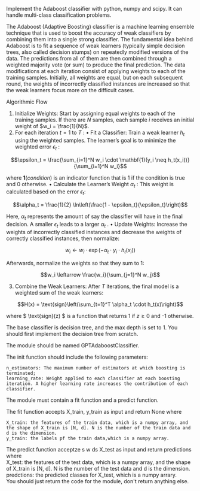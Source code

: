 Implement the Adaboost classifier with python, numpy and scipy. It can handle multi-class classification problems. 

The Adaboost (Adaptive Boosting) classifier is a machine learning ensemble technique that is used to boost the accuracy of weak classifiers by combining them into a single strong classifier. The fundamental idea behind Adaboost is to fit a sequence of weak learners (typically simple decision trees, also called decision stumps) on repeatedly modified versions of the data. The predictions from all of them are then combined through a weighted majority vote (or sum) to produce the final prediction. The data modifications at each iteration consist of applying weights to each of the training samples. Initially, all weights are equal, but on each subsequent round, the weights of incorrectly classified instances are increased so that the weak learners focus more on the difficult cases.


Algorithmic Flow

1.	Initialize Weights: Start by assigning equal weights to each of the training samples. If there are  $N$  samples, each sample  $i$  receives an initial weight of  $w_i = \frac{1}{N}$.
2.	For each iteration  $t = 1$  to  $T$ :
	•	Fit a Classifier: Train a weak learner  $h_t$  using the weighted samples. The learner’s goal is to minimize the weighted error  $\epsilon_t$ :

$$\epsilon_t = \frac{\sum_{i=1}^N w_i \cdot \mathbf{1}(y_i \neq h_t(x_i))}{\sum_{i=1}^N w_i}$$

where  $\mathbf{1}(condition)$  is an indicator function that is 1 if the condition is true and 0 otherwise.
•	Calculate the Learner’s Weight  $\alpha_t$ : This weight is calculated based on the error  $\epsilon_t$:

$$\alpha_t = \frac{1}{2} \ln\left(\frac{1 - \epsilon_t}{\epsilon_t}\right)$$

Here,  $\alpha_t$  represents the amount of say the classifier will have in the final decision. A smaller  $\epsilon_t$  leads to a larger  $\alpha_t$ .
•	Update Weights: Increase the weights of incorrectly classified instances and decrease the weights of correctly classified instances, then normalize:

$$w_i \leftarrow w_i \cdot \exp\left(-\alpha_t \cdot y_i \cdot h_t(x_i)\right)$$

Afterwards, normalize the weights so that they sum to 1:

$$w_i \leftarrow \frac{w_i}{\sum_{j=1}^N w_j}$$

3.	Combine the Weak Learners: After  $T$  iterations, the final model is a weighted sum of the weak learners:

$$H(x) = \text{sign}\left(\sum_{t=1}^T \alpha_t \cdot h_t(x)\right)$$

where $ \text{sign}(z) $ is a function that returns 1 if  $z \geq 0$ and -1 otherwise.

The base classifier is decision tree, and the max depth is set to 1. You should first implement the decision tree from scratch.  

The module should be named GPTAdaboostClassifier.  

The init function should include the following parameters:

	n_estimators: The maximum number of estimators at which boosting is terminated;
	learning_rate: Weight applied to each classifier at each boosting iteration. A higher learning rate increases the contribution of each classifier.
The module must contain a fit function and a predict function.  

The fit function accepts X_train, y_train as input and return None where  

	X_train: the features of the train data, which is a numpy array, and the shape of X_train is [N, d]. N is the number of the train data and d is the dimension.  
	y_train: the labels pf the train data,which is a numpy array.  
	
The predict function acceptze s w ds X_test as input and return predictions where  
	X_test: the features of the test data, which is a numpy array, and the shape of X_train is [N, d]. N is the number of the test data and d is the dimension.  
	predctions: the predicted classes for X_test, which is a numpy arrary.  
You should just return the code for the module, don't return anything else.